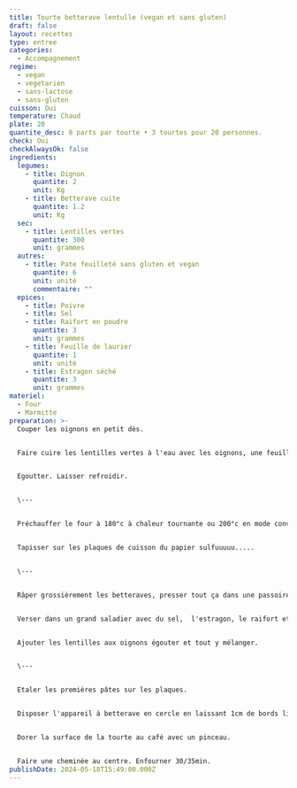 ```yaml
---
title: Tourte betterave lentulle (vegan et sans gluten)
draft: false
layout: recettes
type: entree
categories:
  - Accompagnement
regime:
  - vegan
  - vegetarien
  - sans-lactose
  - sans-gluten
cuisson: Oui
temperature: Chaud
plate: 20
quantite_desc: 8 parts par tourte • 3 tourtes pour 20 personnes.
check: Oui
checkAlwaysOk: false
ingredients:
  legumes:
    - title: Oignon
      quantite: 2
      unit: Kg
    - title: Betterave cuite
      quantite: 1.2
      unit: Kg
  sec:
    - title: Lentilles vertes
      quantite: 300
      unit: grammes
  autres:
    - title: Pate feuilleté sans gluten et vegan
      quantite: 6
      unit: unité
      commentaire: ""
  epices:
    - title: Poivre
    - title: Sel
    - title: Raifort en poudre
      quantite: 3
      unit: grammes
    - title: Feuille de laurier
      quantite: 1
      unit: unité
    - title: Estragon séché
      quantite: 3
      unit: grammes
materiel:
  - Four
  - Marmitte
preparation: >-
  Couper les oignons en petit dès.


  Faire cuire les lentilles vertes à l'eau avec les oignons, une feuille de laurier et du sel.


  Egoutter. Laisser refroidir.


  \---


  Préchauffer le four à 180°c à chaleur tournante ou 200°c en mode convection naturelle!!


  Tapisser sur les plaques de cuisson du papier sulfuuuuu.....


  \---


  Râper grossièrement les betteraves, presser tout ça dans une passoire pour ôter un max de jus sans en faire de la purée.


  Verser dans un grand saladier avec du sel,  l'estragon, le raifort et une généreuse quantité de poivre.


  Ajouter les lentilles aux oignons égouter et tout y mélanger.


  \---


  Etaler les premières pâtes sur les plaques.


  Disposer l'appareil à betterave en cercle en laissant 1cm de bords libres pour sceller avec la deuxième pâte.


  Dorer la surface de la tourte au café avec un pinceau.


  Faire une cheminée au centre. Enfourner 30/35min.
publishDate: 2024-05-18T15:49:00.000Z
---
```

